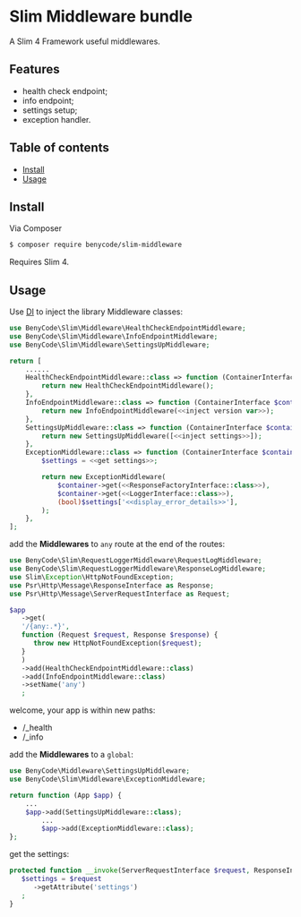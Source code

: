 # Slim Middleware bundle

A Slim 4 Framework useful middlewares.

## Features

- health check endpoint;
- info endpoint;
- settings setup;
- exception handler.

## Table of contents

- [Install](#install)
- [Usage](#usage)

## Install

Via Composer

``` bash
$ composer require benycode/slim-middleware
```

Requires Slim 4.

## Usage

Use [DI](https://www.slimframework.com/docs/v4/concepts/di.html) to inject the library Middleware classes:

```php
use BenyCode\Slim\Middleware\HealthCheckEndpointMiddleware;
use BenyCode\Slim\Middleware\InfoEndpointMiddleware;
use BenyCode\Slim\Middleware\SettingsUpMiddleware;

return [
    ......
    HealthCheckEndpointMiddleware::class => function (ContainerInterface $container) {
        return new HealthCheckEndpointMiddleware();
    },
    InfoEndpointMiddleware::class => function (ContainerInterface $container) {
        return new InfoEndpointMiddleware(<<inject version var>>);
    },
    SettingsUpMiddleware::class => function (ContainerInterface $container) {
        return new SettingsUpMiddleware([<<inject settings>>]);
    },
    ExceptionMiddleware::class => function (ContainerInterface $container) {
        $settings = <<get settings>>;

        return new ExceptionMiddleware(
            $container->get(<<ResponseFactoryInterface::class>>),
            $container->get(<<LoggerInterface::class>>),
            (bool)$settings['<<display_error_details>>'],
        );
    },
];
```

add the **Middlewares** to `any` route at the end of the routes:

```php
use BenyCode\Slim\RequestLoggerMiddleware\RequestLogMiddleware;
use BenyCode\Slim\RequestLoggerMiddleware\ResponseLogMiddleware;
use Slim\Exception\HttpNotFoundException;
use Psr\Http\Message\ResponseInterface as Response;
use Psr\Http\Message\ServerRequestInterface as Request;

$app
   ->get(
   '/{any:.*}',
   function (Request $request, Response $response) {
      throw new HttpNotFoundException($request);
   }
   )
   ->add(HealthCheckEndpointMiddleware::class)
   ->add(InfoEndpointMiddleware::class)
   ->setName('any')
   ;
```

welcome, your app is within new paths:
- /_health
- /_info

add the **Middlewares** to a `global`:

```php
use BenyCode\Middleware\SettingsUpMiddleware;
use BenyCode\Slim\Middleware\ExceptionMiddleware;

return function (App $app) {
	...
	$app->add(SettingsUpMiddleware::class);
        ...
        $app->add(ExceptionMiddleware::class);
};
```

get the settings:

```php
protected function __invoke(ServerRequestInterface $request, ResponseInterface $response): ResponseInterface {
   $settings = $request
      ->getAttribute('settings')
   ;
}
```

